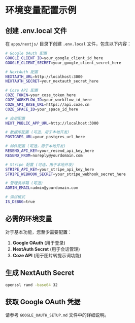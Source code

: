 # 环境变量配置示例

## 创建 .env.local 文件

在 `apps/nextjs/` 目录下创建 `.env.local` 文件，包含以下内容：

```bash
# Google OAuth 配置
GOOGLE_CLIENT_ID=your_google_client_id_here
GOOGLE_CLIENT_SECRET=your_google_client_secret_here

# NextAuth 配置
NEXTAUTH_URL=http://localhost:3000
NEXTAUTH_SECRET=your_nextauth_secret_here

# Coze API 配置
COZE_TOKEN=your_coze_token_here
COZE_WORKFLOW_ID=your_workflow_id_here
COZE_API_BASE_URL=https://api.coze.cn
COZE_SPACE_ID=your_space_id_here

# 应用配置
NEXT_PUBLIC_APP_URL=http://localhost:3000

# 数据库配置 (可选，用于本地开发)
POSTGRES_URL=your_postgres_url_here

# 邮件配置 (可选，用于本地开发)
RESEND_API_KEY=your_resend_api_key_here
RESEND_FROM=noreply@yourdomain.com

# Stripe 配置 (可选，用于本地开发)
STRIPE_API_KEY=your_stripe_api_key_here
STRIPE_WEBHOOK_SECRET=your_stripe_webhook_secret_here

# 管理员邮箱 (可选)
ADMIN_EMAIL=admin@yourdomain.com

# 调试模式
IS_DEBUG=true
```

## 必需的环境变量

对于基本功能，您至少需要配置：

1. **Google OAuth** (用于登录)
2. **NextAuth Secret** (用于会话管理)
3. **Coze API** (用于图片转提示词功能)

## 生成 NextAuth Secret

```bash
openssl rand -base64 32
```

## 获取 Google OAuth 凭据

请参考 `GOOGLE_OAUTH_SETUP.md` 文件中的详细说明。
